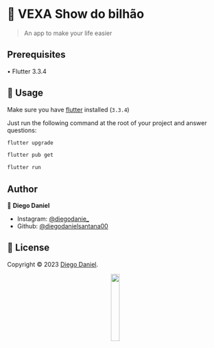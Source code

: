 # 📱 VEXA Show do bilhão

> An app to make your life easier

## Prerequisites
  • Flutter 3.3.4

## 🚀 Usage

Make sure you have [flutter](https://docs.flutter.dev/get-started/install) installed (`3.3.4`)

Just run the following command at the root of your project and answer questions:

```sh
flutter upgrade
```

```sh
flutter pub get
```

```sh
flutter run
```

## Author
👤 **Diego Daniel**
- Instagram: [@diegodanie_](https://instagram.com/diegodanie_)
- Github: [@diegodanielsantana00](https://github.com/diegodanielsantana00)

## 📝 License
Copyright © 2023 [Diego Daniel](https://github.com/diegodanielsantana00).<br />

<p align="center">
<a href="https://play.google.com/store/apps/details?id=com.danieldiego.vexa_show_do_bilionario"><img src="https://play.google.com/intl/pt-BR/badges/static/images/badges/en_badge_web_generic.png" width="20%"></a>
</p>

